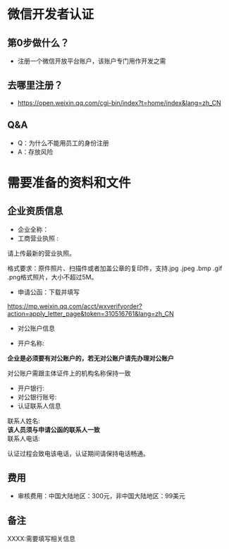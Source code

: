 # 微信开发者认证
## 第0步做什么？
- 注册一个微信开放平台账户，该账户专门用作开发之需
## 去哪里注册？
- https://open.weixin.qq.com/cgi-bin/index?t=home/index&lang=zh_CN
## Q&A
- Q：为什么不能用员工的身份注册
- A：存放风险
# 需要准备的资料和文件

## 企业资质信息
- 企业全称：
- 工商营业执照 :

请上传最新的营业执照。

格式要求：原件照片、扫描件或者加盖公章的复印件，支持.jpg .jpeg .bmp .gif .png格式照片，大小不超过5M。

- 申请公函：下载并填写

https://mp.weixin.qq.com/acct/wxverifyorder?action=apply_letter_page&token=310516761&lang=zh_CN


- 对公账户信息

- 开户名称:

<b>企业是必须要有对公账户的，若无对公账户请先办理对公账户</b>

对公账户需跟主体证件上的机构名称保持一致

- 开户银行:
- 对公银行账号:
- 认证联系人信息

联系人姓名:
<br><b>该人员须与申请公函的联系人一致</b></br>
联系人电话:

认证过程会致电该电话，认证期间请保持电话畅通。

## 费用
- 审核费用：中国大陆地区：300元，非中国大陆地区：99美元
## 备注
XXXX:需要填写相关信息